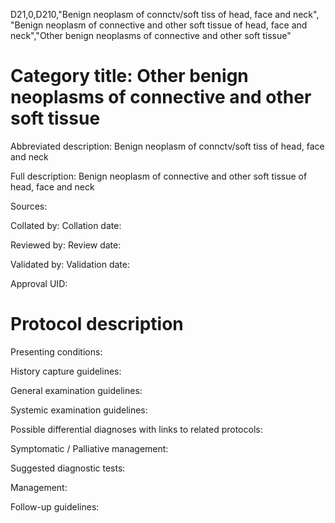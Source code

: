 D21,0,D210,"Benign neoplasm of connctv/soft tiss of head, face and neck", "Benign neoplasm of connective and other soft tissue of head, face and neck","Other benign neoplasms of connective and other soft tissue"
# Category title: Other benign neoplasms of connective and other soft tissue

Abbreviated description: Benign neoplasm of connctv/soft tiss of head, face and neck

Full description: Benign neoplasm of connective and other soft tissue of head, face and neck

Sources:

Collated by:
Collation date:

Reviewed by:
Review date:

Validated by:
Validation date:

Approval UID:

# Protocol description

Presenting conditions:

History capture guidelines:

General examination guidelines:

Systemic examination guidelines:

Possible differential diagnoses with links to related protocols:

Symptomatic / Palliative management:

Suggested diagnostic tests:

Management:

Follow-up guidelines:
